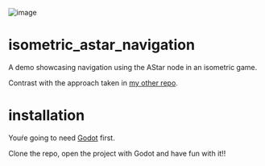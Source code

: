 ![image](https://user-images.githubusercontent.com/101045290/163722653-d904c11c-b090-4b4e-8d27-389398e0862d.png)

# isometric_astar_navigation
A demo showcasing navigation using the AStar node in an isometric game.

Contrast with the approach taken in [my other repo](https://github.com/mediatorgames/isometric_naive_navigation).

# installation
Youŕe going to need [Godot](https://godotengine.org/download) first.

Clone the repo, open the project with Godot and have fun with it!!
